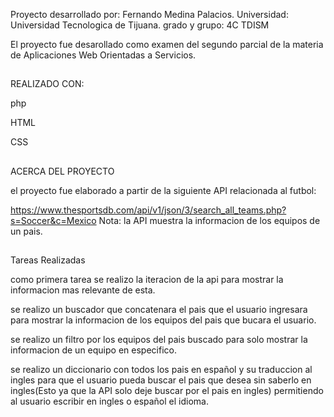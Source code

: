 Proyecto desarrollado por: Fernando Medina Palacios. Universidad: Universidad Tecnologica de Tijuana. grado y grupo: 4C TDISM

El proyecto fue desarollado como examen del segundo parcial de la materia de Aplicaciones Web Orientadas a Servicios.
##
REALIZADO CON:

php

HTML

CSS
##
ACERCA DEL PROYECTO

el proyecto fue elaborado a partir de la siguiente API relacionada al futbol:

https://www.thesportsdb.com/api/v1/json/3/search_all_teams.php?s=Soccer&c=Mexico Nota: la API muestra la informacion de los equipos de un pais.
##
Tareas Realizadas

como primera tarea se realizo la iteracion de la api para mostrar la informacion mas relevante de esta.

se realizo un buscador que concatenara el pais que el usuario ingresara para mostrar la informacion de los equipos del pais que bucara el usuario.

se realizo un filtro por los equipos del pais buscado para solo mostrar la informacion de un equipo en especifico.

se realizo un diccionario con todos los pais en español y su traduccion al ingles para que el usuario pueda buscar el pais que desea sin saberlo en ingles(Esto ya que la API solo deje buscar por el pais en ingles) permitiendo al usuario escribir en ingles o español el idioma.
